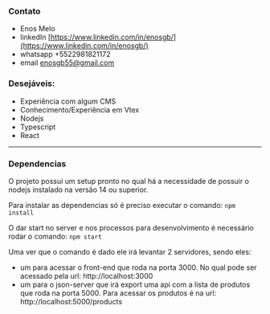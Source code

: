 ### Contato

- Enos Melo
- linkedIn [https://www.linkedin.com/in/enosgb/](https://www.linkedin.com/in/enosgb/)
- whatsapp +5522981821172
- email [enosgb55@gmail.com](mailto:enosgb55@gmail.com)

### Desejáveis:

- Experiência com algum CMS
- Conhecimento/Experiência em Vtex
- Nodejs
- Typescript
- React

----

### Dependencias

O projeto possui um setup pronto no qual há a necessidade de possuir o nodejs instalado na versão 14 ou superior.

Para instalar as dependencias só é preciso executar o comando: `npm install`

O dar start no server e nos processos para desenvolvimento é necessário rodar o comando: `npm start `

Uma ver que o comando é dado ele irá levantar 2 servidores, sendo eles:
 - um para acessar o front-end que roda na porta 3000. No qual pode ser acessado pela url: http://localhost:3000
 - um para o json-server que irá export uma api com a lista de produtos que roda na porta 5000. Para acessar os produtos é na url:  http://localhost:5000/products
